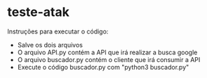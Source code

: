 # teste-atak

Instruções para executar o código:

* Salve os dois arquivos
* O arquivo API.py contém a API que irá realizar a busca google
* O arquivo buscador.py contém o cliente que irá consumir a API
* Execute o código buscador.py com "python3 buscador.py"
